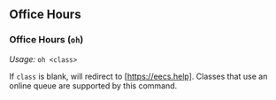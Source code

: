 ## Office Hours

### Office Hours (`oh`)
*Usage:* `oh <class>`

If `class` is blank, will redirect to [https://eecs.help]. Classes that use an online queue are supported by this command.
